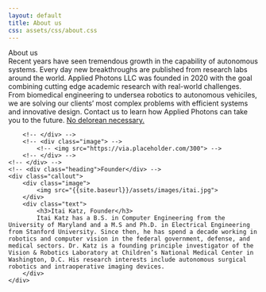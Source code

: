 ```yaml
---
layout: default
title: About us
css: assets/css/about.css
---
```


<div class="content">
	<div class="heading">About us</div>
	<!-- <div class="callout"> -->
		<!-- <div class="text"> -->
			Recent years have seen tremendous growth in the capability of autonomous systems. Every day new breakthroughs are published from research labs around the world. Applied Photons LLC was founded in 2020 with the goal combining cutting edge academic research with real-world challenges. From biomedical engineering to undersea robotics to autonomous vehiciles, we are solving our clients’ most complex problems with efficient systems and innovative design. Contact us to learn how Applied Photons can take you to the future. <a href="{{site.baseurl}}/assets/images/delorean.jpg" alt="delorean">No delorean necessary.</a>  
			

		<!-- </div> -->
		<!-- <div class="image"> -->
			<!-- <img src="https://via.placeholder.com/300"> -->
		<!-- </div> -->
	<!-- </div> -->
	<!-- <div class="heading">Founder</div> -->
	<div class="callout">
		<div class="image">
			<img src="{{site.baseurl}}/assets/images/itai.jpg">
		</div>
		<div class="text">
			<h3>Itai Katz, Founder</h3>
			Itai Katz has a B.S. in Computer Engineering from the University of Maryland and a M.S and Ph.D. in Electrical Engineering from Stanford University. Since then, he has spend a decade working in robotics and computer vision in the federal government, defense, and medical sectors. Dr. Katz is a founding principle investigator of the Vision & Robotics Laboratory at Children’s National Medical Center in Washington, D.C. His research interests include autonomous surgical robotics and intraoperative imaging devices.
		</div>
	</div>
</div>

